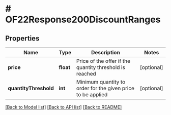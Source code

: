 # # OF22Response200DiscountRanges

## Properties

Name | Type | Description | Notes
------------ | ------------- | ------------- | -------------
**price** | **float** | Price of the offer if the quantity threshold is reached | [optional]
**quantityThreshold** | **int** | Minimum quantity to order for the given price to be applied | [optional]

[[Back to Model list]](../../README.md#models) [[Back to API list]](../../README.md#endpoints) [[Back to README]](../../README.md)
